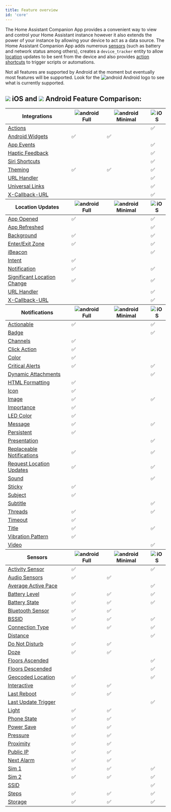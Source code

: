 ```yaml
---
title: Feature overview
id: 'core'
---
```


The Home Assistant Companion App provides a convenient way to view and control your Home Assistant instance however it also extends the power of your instance by allowing your device to act as a data source. The Home Assistant Companion App adds numerous [sensors](sensors.md) (such as battery and network status among others), creates a `device_tracker` entity to allow [location](location.md) updates to be sent from the device and also provides [action shortcuts](actions.md) to trigger scripts or automations.

Not all features are supported by Android at the moment but eventually most features will be supported.  Look for the ![android](/assets/android.svg) Android logo to see what is currently supported.

## ![](/assets/apple.svg) iOS and ![](/assets/android.svg) Android Feature Comparison:

<table className="core-table">
  <thead>
    <tr>
      <th><strong>Integrations</strong></th>
      <th><img alt="android" src="/assets/android.svg" /> Full</th>
      <th><img alt="android" src="/assets/android.svg" /> Minimal</th>
      <th><img alt="iOS" src="/assets/apple.svg" /></th>
      </tr>
  </thead>
  <tbody>
    <tr>
      <td><a href="/docs/core/actions">Actions</a></td>
      <td></td>
      <td></td>
      <td>✅</td>
    </tr>
    <tr>
      <td><a href="/docs/core/android-widgets">Android Widgets</a></td>
      <td>✅</td>
      <td>✅</td>
      <td></td>
    </tr>
    <tr>
      <td><a href="/docs/integrations/app-events">App Events</a></td>
      <td></td>
      <td></td>
      <td>✅</td>
    </tr>
    <tr>
      <td><a href="/docs/integrations/haptics">Haptic Feedback</a></td>
      <td></td>
      <td></td>
      <td>✅</td>
    </tr>
    <tr>
      <td><a href="/docs/integrations/siri-shortcuts">Siri Shortcuts</a></td>
      <td></td>
      <td></td>
      <td>✅</td>
    </tr>
    <tr>
      <td><a href="/docs/integrations/theming">Theming</a></td>
      <td>✅</td>
      <td>✅</td>
      <td>✅</td>
    </tr>
    <tr>
      <td><a href="/docs/integrations/url-handler">URL Handler</a></td>
      <td></td>
      <td></td>
      <td>✅</td>
    </tr>
    <tr>
      <td><a href="/docs/integrations/universal-links">Universal Links</a></td>
      <td></td>
      <td></td>
      <td>✅</td>
    </tr>
    <tr>
      <td><a href="/docs/integrations/x-callback-url">X-Callback-URL</a></td>
      <td></td>
      <td></td>
      <td>✅</td>
    </tr>
  </tbody>
  <thead>
    <tr>
      <th><strong>Location Updates</strong></th>
      <th><img alt="android" src="/assets/android.svg" /> Full</th>
      <th><img alt="android" src="/assets/android.svg" /> Minimal</th>
      <th><img alt="iOS" src="/assets/apple.svg" /></th>
    </tr>
  </thead>
  <tbody>
    <tr>
      <td><a href="/docs/core/location#overview">App Opened</a></td>
      <td>✅</td>
      <td></td>
      <td>✅</td>
    </tr>
    <tr>
      <td><a href="/docs/core/location#overview">App Refreshed</a></td>
      <td></td>
      <td></td>
      <td>✅</td>
    </tr>
    <tr>
      <td><a href="/docs/core/location#overview">Background</a></td>
      <td>✅</td>
      <td></td>
      <td>✅</td>
    </tr>
    <tr>
      <td><a href="/docs/core/location#location-tracking-in-home-assistant-zones">Enter/Exit Zone</a></td>
      <td>✅</td>
      <td></td>
      <td>✅</td>
    </tr>
    <tr>
      <td><a href="/docs/core/location#ibeacons">iBeacon</a></td>
      <td></td>
      <td></td>
      <td>✅</td>
    </tr>
    <tr>
      <td><a href="/docs/core/location#sending-an-intent">Intent</a></td>
      <td>✅</td>
      <td></td>
      <td></td>
    </tr>
    <tr>
      <td><a href="/docs/notifications/location-notification">Notification</a></td>
      <td>✅</td>
      <td></td>
      <td>✅</td>
    </tr>
    <tr>
      <td><a href="/docs/core/location#location-tracking-when-outside-a-home-assistant-zone">Significant Location Change</a></td>
      <td>✅</td>
      <td></td>
      <td>✅</td>
    </tr>
    <tr>
      <td><a href="/docs/core/location#overview">URL Handler</a></td>
      <td></td>
      <td></td>
      <td>✅</td>
    </tr>
    <tr>
      <td><a href="/docs/core/location#overview">X-Callback-URL</a></td>
      <td></td>
      <td></td>
      <td>✅</td>
    </tr>
  </tbody>
  <thead>
    <tr>
      <th><strong>Notifications</strong></th>
      <th><img alt="android" src="/assets/android.svg" /> Full</th>
      <th><img alt="android" src="/assets/android.svg" /> Minimal</th>
      <th><img alt="iOS" src="/assets/apple.svg" /></th>
    </tr>
  </thead>
  <tbody>
    <tr>
      <td><a href="/docs/notifications/actionable-notifications">Actionable</a></td>
      <td>✅</td>
      <td></td>
      <td>✅</td>
    </tr>
    <tr>
      <td><a href="/docs/notifications/notifications-basic#badge">Badge</a></td>
      <td></td>
      <td></td>
      <td>✅</td>
    </tr>
    <tr>
      <td><a href="/docs/notifications/notifications-basic#notification-channels">Channels</a></td>
      <td>✅</td>
      <td></td>
      <td></td>
    </tr>
    <tr>
      <td><a href="/docs/notifications/notifications-basic#notification-click-action">Click Action</a></td>
      <td>✅</td>
      <td></td>
      <td></td>
    </tr>
    <tr>
      <td><a href="/docs/notifications/notifications-basic#notification-color">Color</a></td>
      <td>✅</td>
      <td></td>
      <td></td>
    </tr>
    <tr>
      <td><a href="/docs/notifications/critical-notifications">Critical Alerts</a></td>
      <td>✅</td>
      <td></td>
      <td>✅</td>
    </tr>
    <tr>
      <td><a href="/docs/notifications/dynamic-content">Dynamic Attachments</a></td>
      <td></td>
      <td></td>
      <td>✅</td>
    </tr>
    <tr>
      <td><a href="/docs/notifications/notifications-basic#notification-message-html-formatting">HTML Formatting</a></td>
      <td>✅</td>
      <td></td>
      <td></td>
    </tr>
    <tr>
      <td><a href="/docs/notifications/notifications-basic#notification-icon">Icon</a></td>
      <td>✅</td>
      <td></td>
      <td></td>
    </tr>
    <tr>
      <td><a href="/docs/notifications/notification-attachments">Image</a></td>
      <td>✅</td>
      <td></td>
      <td>✅</td>
    </tr>
    <tr>
      <td><a href="/docs/notifications/notifications-basic#notification-channel-importance">Importance</a></td>
      <td>✅</td>
      <td></td>
      <td></td>
    </tr>
    <tr>
      <td><a href="/docs/notifications/notifications-basic#notification-led-color">LED Color</a></td>
      <td>✅</td>
      <td></td>
      <td></td>
    </tr>
    <tr>
      <td><a href="/docs/notifications/notifications-basic">Message</a></td>
      <td>✅</td>
      <td></td>
      <td>✅</td>
    </tr>
    <tr>
      <td><a href="/docs/notifications/notifications-basic#persistent-notification">Persistent</a></td>
      <td>✅</td>
      <td></td>
      <td></td>
    </tr>
    <tr>
      <td><a href="/docs/notifications/notifications-basic#controlling-how-a-notification-is-displayed-when-in-the-foreground">Presentation</a></td>
      <td></td>
      <td></td>
      <td>✅</td>
    </tr>
    <tr>
      <td><a href="/docs/notifications/notifications-basic#replacing-notifications">Replaceable Notifications</a></td>
      <td>✅</td>
      <td></td>
      <td>✅</td>
    </tr>
    <tr>
      <td><a href="/docs/notifications/location-notification">Request Location Updates</a></td>
      <td>✅</td>
      <td></td>
      <td>✅</td>
    </tr>
    <tr>
      <td><a href="/docs/notifications/notification-sounds">Sound</a></td>
      <td></td>
      <td></td>
      <td>✅</td>
    </tr>
    <tr>
      <td><a href="/docs/notifications/notifications-basic#sticky-notification">Sticky</a></td>
      <td>✅</td>
      <td></td>
      <td></td>
    </tr>
    <tr>
      <td><a href="/docs/notifications/notifications-basic#notification-subject">Subject</a></td>
      <td>✅</td>
      <td></td>
      <td></td>
    </tr>
    <tr>
      <td><a href="/docs/notifications/notifications-basic#subtitle">Subtitle</a></td>
      <td></td>
      <td></td>
      <td>✅</td>
    </tr>
    <tr>
      <td><a href="/docs/notifications/notifications-basic#thread-id-grouping-notifications">Threads</a></td>
      <td>✅</td>
      <td></td>
      <td>✅</td>
    </tr>
    <tr>
      <td><a href="/docs/notifications/notifications-basic#notification-timeout">Timeout</a></td>
      <td>✅</td>
      <td></td>
      <td></td>
    </tr>
    <tr>
      <td><a href="/docs/notifications/notifications-basic">Title</a></td>
      <td>✅</td>
      <td></td>
      <td>✅</td>
    </tr>
    <tr>
      <td><a href="/docs/notifications/notifications-basic#notification-vibration-pattern">Vibration Pattern</a></td>
      <td>✅</td>
      <td></td>
      <td></td>
    </tr>
    <tr>
      <td><a href="/docs/notifications/notification-attachments">Video</a></td>
      <td></td>
      <td></td>
      <td>✅</td>
    </tr>
  </tbody>
  <thead>
    <tr>
      <th><strong>Sensors</strong></th>
      <th><img alt="android" src="/assets/android.svg" /> Full</th>
      <th><img alt="android" src="/assets/android.svg" /> Minimal</th>
      <th><img alt="iOS" src="/assets/apple.svg" /></th>
    </tr>
  </thead>
  <tbody>
    <tr>
      <td><a href="/docs/core/sensors#activity-sensor">Activity Sensor</a></td>
      <td>✅</td>
      <td></td>
      <td>✅</td>
    </tr>
    <tr>
      <td><a href="/docs/core/sensors#audio-sensors">Audio Sensors</a></td>
      <td>✅</td>
      <td>✅</td>
      <td></td>
    </tr>
    <tr>
      <td><a href="/docs/core/sensors#pedometer-sensors">Average Active Pace</a></td>
      <td></td>
      <td></td>
      <td>✅</td>
    </tr>
    <tr>
      <td><a href="/docs/core/sensors#battery-sensors">Battery Level</a></td>
      <td>✅</td>
      <td>✅</td>
      <td>✅</td>
    </tr>
    <tr>
      <td><a href="/docs/core/sensors#battery-sensors">Battery State</a></td>
      <td>✅</td>
      <td>✅</td>
      <td>✅</td>
    </tr>
    <tr>
      <td><a href="/docs/core/sensors#bluetooth-sensor">Bluetooth Sensor</a></td>
      <td>✅</td>
      <td>✅</td>
      <td></td>
    </tr>
    <tr>
      <td><a href="/docs/core/sensors#connection-type-sensor">BSSID</a></td>
      <td>✅</td>
      <td>✅</td>
      <td>✅</td>
    </tr>
    <tr>
      <td><a href="/docs/core/sensors#connection-type-sensor">Connection Type</a></td>
      <td>✅</td>
      <td>✅</td>
      <td>✅</td>
    </tr>
    <tr>
      <td><a href="/docs/core/sensors#pedometer-sensors">Distance</a></td>
      <td></td>
      <td></td>
      <td>✅</td>
    </tr>
    <tr>
      <td><a href="/docs/core/sensors#do-not-disturb-sensor">Do Not Disturb</a></td>
      <td>✅</td>
      <td>✅</td>
      <td></td>
    </tr>
    <tr>
      <td><a href="/docs/core/sensors#doze-sensor">Doze</a></td>
      <td>✅</td>
      <td>✅</td>
      <td></td>
    </tr>
    <tr>
      <td><a href="/docs/core/sensors#pedometer-sensors">Floors Ascended</a></td>
      <td></td>
      <td></td>
      <td>✅</td>
    </tr>
    <tr>
      <td><a href="/docs/core/sensors#pedometer-sensors">Floors Descended</a></td>
      <td></td>
      <td></td>
      <td>✅</td>
    </tr>
    <tr>
      <td><a href="/docs/core/sensors#geocoded-location-sensor">Geocoded Location</a></td>
      <td>✅</td>
      <td></td>
      <td>✅</td>
    </tr>
    <tr>
      <td><a href="/docs/core/sensors#interactive-sensor">Interactive</a></td>
      <td>✅</td>
      <td>✅</td>
      <td></td>
    </tr>
    <tr>
      <td><a href="/docs/core/sensors#last-reboot-sensor">Last Reboot</a></td>
      <td>✅</td>
      <td>✅</td>
      <td></td>
    </tr>
    <tr>
      <td><a href="/docs/core/sensors#last-update-trigger-sensor">Last Update Trigger</a></td>
      <td></td>
      <td></td>
      <td>✅</td>
    </tr>
    <tr>
      <td><a href="/docs/core/sensors#light-sensor">Light</a></td>
      <td>✅</td>
      <td>✅</td>
      <td></td>
    </tr>
    <tr>
      <td><a href="/docs/core/sensors#phone-state-sensor">Phone State</a></td>
      <td>✅</td>
      <td>✅</td>
      <td></td>
    </tr>
    <tr>
      <td><a href="/docs/core/sensors#power-save-sensor">Power Save</a></td>
      <td>✅</td>
      <td>✅</td>
      <td></td>
    </tr>
    <tr>
      <td><a href="/docs/core/sensors#pressure-sensor">Pressure</a></td>
      <td>✅</td>
      <td>✅</td>
      <td></td>
    </tr>
    <tr>
      <td><a href="/docs/core/sensors#proximity-sensor">Proximity</a></td>
      <td>✅</td>
      <td>✅</td>
      <td></td>
    </tr>
    <tr>
      <td><a href="/docs/core/sensors#public-ip-sensor">Public IP</a></td>
      <td>✅</td>
      <td>✅</td>
      <td></td>
    </tr>
    <tr>
      <td><a href="/docs/core/sensors#next-alarm-sensor">Next Alarm</a></td>
      <td>✅</td>
      <td>✅</td>
      <td></td>
    </tr>
    <tr>
      <td><a href="/docs/core/sensors#cellular-provider-sensor">Sim 1</a></td>
      <td>✅</td>
      <td>✅</td>
      <td>✅</td>
    </tr>
    <tr>
      <td><a href="/docs/core/sensors#cellular-provider-sensor">Sim 2</a></td>
      <td>✅</td>
      <td>✅</td>
      <td>✅</td>
    </tr>
    <tr>
      <td><a href="/docs/core/sensors">SSID</a></td>
      <td></td>
      <td></td>
      <td>✅</td>
    </tr>
    <tr>
      <td><a href="/docs/core/sensors#pedometer-sensors">Steps</a></td>
      <td>✅</td>
      <td>✅</td>
      <td>✅</td>
    </tr>
    <tr>
      <td><a href="/docs/core/sensors#storage-sensor">Storage</a></td>
      <td>✅</td>
      <td>✅</td>
      <td>✅</td>
    </tr>
  </tbody>
</table>
